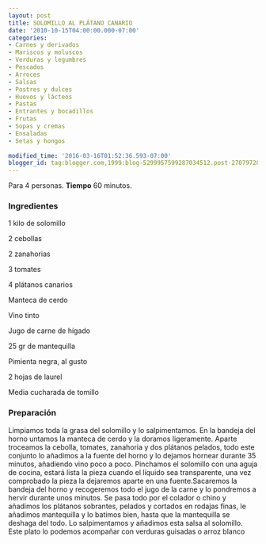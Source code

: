 ```yaml
---
layout: post
title: SOLOMILLO AL PLÁTANO CANARIO
date: '2010-10-15T04:00:00.000-07:00'
categories:
- Carnes y derivados
- Mariscos y moluscos
- Verduras y legumbres
- Pescados
- Arroces
- Salsas
- Postres y dulces
- Huevos y lácteos
- Pastas
- Entrantes y bocadillos
- Frutas
- Sopas y cremas
- Ensaladas
- Setas y hongos
 
modified_time: '2016-03-16T01:52:36.593-07:00'
blogger_id: tag:blogger.com,1999:blog-5299957599287034512.post-2707972805497395219
---
```


Para 4 personas.
<b>Tiempo</b> 60 minutos.

<h3>Ingredientes</h3>

1 kilo de solomillo

2 cebollas

2 zanahorias

3 tomates

4 plátanos canarios

Manteca de cerdo

Vino tinto

Jugo de carne de hígado

25 gr de mantequilla

Pimienta negra, al gusto

2 hojas de laurel

Media cucharada de tomillo

<h3>Preparación</h3>

Limpiamos toda la grasa del solomillo y lo salpimentamos. En la bandeja del horno untamos la manteca de cerdo y la doramos ligeramente. Aparte troceamos la cebolla, tomates, zanahoria y dos plátanos pelados, todo este conjunto lo añadimos a la fuente del horno y lo dejamos hornear durante 35 minutos, añadiendo vino poco a poco. Pinchamos el solomillo con una aguja de cocina, estará lista la pieza cuando el líquido sea transparente, una vez comprobado la pieza la dejaremos aparte en una fuente.Sacaremos la bandeja del horno y recogeremos todo el jugo de la carne y lo pondremos a hervir durante unos minutos. Se pasa todo por el colador o chino y añadimos los plátanos sobrantes, pelados y cortados en rodajas finas, le añadimos mantequilla y lo batimos bien, hasta que la mantequilla se deshaga del todo. Lo salpimentamos y añadimos esta salsa al solomillo. Este plato lo podemos acompañar con verduras guisadas o arroz blanco

